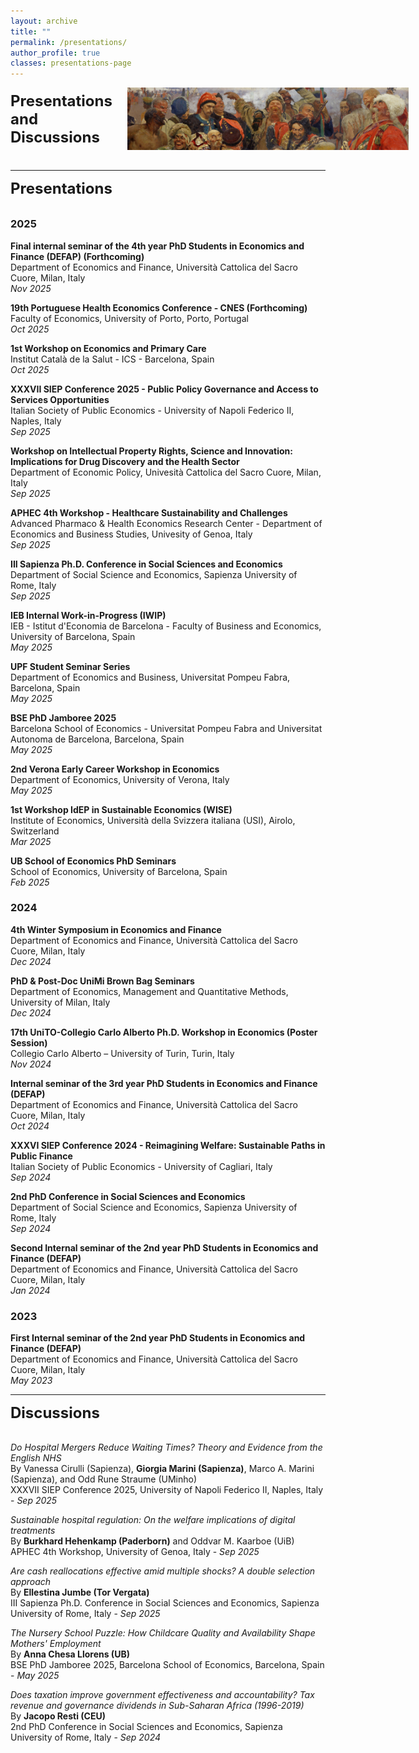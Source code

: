 ```yaml
---
layout: archive
title: ""
permalink: /presentations/
author_profile: true
classes: presentations-page
---
```

<div style="display: flex; align-items: center; gap: 24px; margin-bottom: 2rem;">
  <h1 style="margin: 0; font-size: 1.5rem;">Presentations and Discussions</h1>
  <img src="/images/repin.jpg" alt="Teaching banner" style="height: 100px; width: 450px; object-fit: cover;">
</div>

---
<div style="display: flex; align-items: center; gap: 21px; margin-bottom: 2rem;">
  <h1 style="margin: 0; font-size: 1.5rem;">Presentations</h1>
</div>

### 2025
**Final internal seminar of the 4th year PhD Students in Economics and Finance (DEFAP) (Forthcoming)** <br>
Department of Economics and Finance, Università Cattolica del Sacro Cuore, Milan, Italy <br>
*Nov 2025*

**19th Portuguese Health Economics Conference - CNES (Forthcoming)** <br>
Faculty of Economics, University of Porto, Porto, Portugal <br>
*Oct 2025*

**1st Workshop on Economics and Primary Care** <br>
Institut Català de la Salut - ICS - Barcelona, Spain <br>
*Oct 2025*

**XXXVII SIEP Conference 2025 - Public Policy Governance and Access to Services Opportunities** <br>
Italian Society of Public Economics - University of Napoli Federico II, Naples, Italy <br>
*Sep 2025*

**Workshop on Intellectual Property Rights, Science and Innovation: Implications for Drug Discovery and the Health Sector** <br>
Department of Economic Policy, Univesità Cattolica del Sacro Cuore, Milan, Italy <br>
*Sep 2025*

**APHEC 4th Workshop - Healthcare Sustainability and Challenges** <br>
Advanced Pharmaco & Health Economics Research Center - Department of Economics and Business Studies, Univesity of Genoa, Italy <br>
*Sep 2025*

**III Sapienza Ph.D. Conference in Social Sciences and Economics** <br>
Department of Social Science and Economics, Sapienza University of Rome, Italy <br>
*Sep 2025*

**IEB Internal Work-in-Progress (IWIP)** <br>
IEB - Istitut d'Economia de Barcelona - Faculty of Business and Economics, University of Barcelona, Spain <br>
*May 2025*

**UPF Student Seminar Series** <br>
Department of Economics and Business, Universitat Pompeu Fabra, Barcelona, Spain <br>
*May 2025*

**BSE PhD Jamboree 2025** <br>
Barcelona School of Economics - Universitat Pompeu Fabra and Universitat Autonoma de Barcelona, Barcelona, Spain <br>
*May 2025*

**2nd Verona Early Career Workshop in Economics** <br>
Department of Economics, University of Verona, Italy  <br>
*May 2025*

**1st Workshop IdEP in Sustainable Economics (WISE)** <br>
Institute of Economics, Università della Svizzera italiana (USI), Airolo, Switzerland <br>
*Mar 2025*

**UB School of Economics PhD Seminars** <br>
School of Economics, University of Barcelona, Spain  <br>
*Feb 2025*


### 2024

**4th Winter Symposium in Economics and Finance** <br>
Department of Economics and Finance, Università Cattolica del Sacro Cuore, Milan, Italy <br>
*Dec 2024*

**PhD & Post-Doc UniMi Brown Bag Seminars** <br>
Department of Economics, Management and Quantitative Methods, University of Milan, Italy <br>
*Dec 2024*

**17th UniTO-Collegio Carlo Alberto Ph.D. Workshop in Economics (Poster Session)** <br>
Collegio Carlo Alberto – University of Turin, Turin, Italy <br>
*Nov 2024*

**Internal seminar of the 3rd year PhD Students in Economics and Finance (DEFAP)** <br>
Department of Economics and Finance, Università Cattolica del Sacro Cuore, Milan, Italy <br>
*Oct 2024*

**XXXVI SIEP Conference 2024 - Reimagining Welfare: Sustainable Paths in Public Finance** <br>
Italian Society of Public Economics - University of Cagliari, Italy <br>
*Sep 2024*

**2nd PhD Conference in Social Sciences and Economics** <br>
Department of Social Science and Economics, Sapienza University of Rome, Italy <br>
*Sep 2024*

**Second Internal seminar of the 2nd year PhD Students in Economics and Finance (DEFAP)** <br>
Department of Economics and Finance, Università Cattolica del Sacro Cuore, Milan, Italy <br>
*Jan 2024*


### 2023

**First Internal seminar of the 2nd year PhD Students in Economics and Finance (DEFAP)** <br>
Department of Economics and Finance, Università Cattolica del Sacro Cuore, Milan, Italy <br>
*May 2023*

---
<div style="display: flex; align-items: center; gap: 21px; margin-bottom: 2rem;">
  <h1 style="margin: 0; font-size: 1.5rem;">Discussions</h1>
</div>

*Do Hospital Mergers Reduce Waiting Times? Theory and Evidence from the English NHS* <br>
By Vanessa Cirulli (Sapienza), **Giorgia Marini (Sapienza)**, Marco A. Marini (Sapienza), and Odd Rune Straume (UMinho) <br>
XXXVII SIEP Conference 2025, University of Napoli Federico II, Naples, Italy - *Sep 2025*


*Sustainable hospital regulation: On the welfare implications of digital treatments* <br>
By **Burkhard Hehenkamp (Paderborn)** and Oddvar M. Kaarboe (UiB) <br>
APHEC 4th Workshop, University of Genoa, Italy - *Sep 2025*


*Are cash reallocations effective amid multiple shocks? A double selection approach* <br>
By **Ellestina Jumbe (Tor Vergata)** <br>
III Sapienza Ph.D. Conference in Social Sciences and Economics, Sapienza University of Rome, Italy - *Sep 2025*

*The Nursery School Puzzle: How Childcare Quality and Availability Shape Mothers' Employment* <br>
By **Anna Chesa Llorens (UB)** <br>
BSE PhD Jamboree 2025, Barcelona School of Economics, Barcelona, Spain - *May 2025* 


*Does taxation improve government effectiveness and accountability? Tax revenue and governance dividends in Sub-Saharan Africa (1996-2019)* <br>
By **Jacopo Resti (CEU)** <br>
2nd PhD Conference in Social Sciences and Economics, Sapienza University of Rome, Italy - *Sep 2024*


